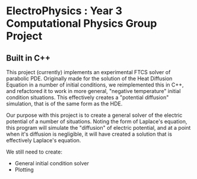# ElectroPhysics : Year 3 Computational Physics Group Project
## Built in C++

This project (currently) implements an experimental FTCS solver of parabolic PDE. Originally made for the solution of the Heat Diffusion Equation in a number of initial conditions, we reimplemented this in C++, and refactored it to work in more general, "negative temperature" initial condition situations. This effectively creates a "potential diffusion" simulation, that is of the same form as the HDE.

Our purpose with this project is to create a general solver of the electric potential of a number of situations. Noting the form of Laplace's equation, this program will simulate the "diffusion" of electric potential, and at a point when it's diffusion is negligible, it will have created a solution that is effectively Laplace's equation.

We still need to create:
 * General initial condition solver
 * Plotting

